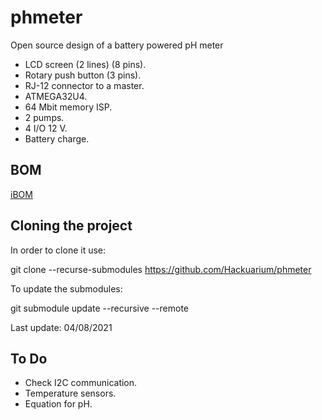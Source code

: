 # phmeter
Open source design of a battery powered pH meter

- LCD screen (2 lines) (8 pins).
- Rotary push button (3 pins).
- RJ-12 connector to a master.
- ATMEGA32U4.
- 64 Mbit memory ISP.
- 2 pumps.
- 4 I/O 12 V.
- Battery charge.

BOM
---
[iBOM](/pcb/main/bom/README.md)

## Cloning the project

In order to clone it use:

git clone --recurse-submodules https://github.com/Hackuarium/phmeter

To update the submodules:

git submodule update --recursive --remote

Last update: 04/08/2021


To Do
---
- Check I2C communication.
- Temperature sensors.
- Equation for pH.